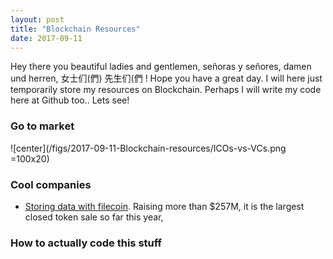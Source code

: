 ```yaml
---
layout: post
title: "Blockchain Resources"
date: 2017-09-11
---
```


Hey there you beautiful ladies and gentlemen, señoras y señores, damen und herren, 女士们(們) 先生们(們 ! Hope you have a great day. 
I will here just temporarily store my resources on Blockchain. Perhaps I will write my code here at Github too.. Lets see!


### Go to market 



![center](/figs/2017-09-11-Blockchain-resources/ICOs-vs-VCs.png =100x20)



### Cool companies

* [Storing data with filecoin](https://filecoin.io/). Raising more than $257M, it is the largest closed token sale so far this year,





### How to actually code this stuff

